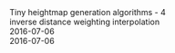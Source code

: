 <div class="series">Tiny heightmap generation algorithms - 4</div>
<div class="title">inverse distance weighting interpolation</div>
<div class="pubdate">2016-07-06</div>
<div class="lastmodifdate">2016-07-06</div>
